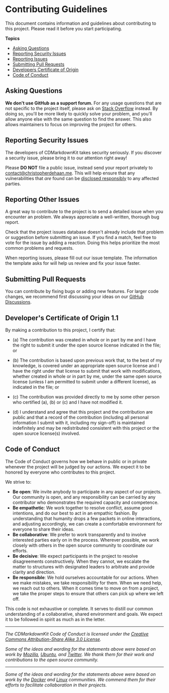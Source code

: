 # Contributing Guidelines

This document contains information and guidelines about contributing to this project.
Please read it before you start participating.

**Topics**

* [Asking Questions](#asking-questions)
* [Reporting Security Issues](#reporting-security-issues)
* [Reporting Issues](#reporting-other-issues)
* [Submitting Pull Requests](#submitting-pull-requests)
* [Developers Certificate of Origin](#developers-certificate-of-origin)
* [Code of Conduct](#code-of-conduct)

## Asking Questions

**We don't use GitHub as a support forum.**
For any usage questions that are not specific to the project itself, please ask on [Stack Overflow](https://stackoverflow.com) instead. By doing so, you'll be more likely to quickly solve your problem, and you'll allow anyone else with the same question to find the answer. This also allows maintainers to focus on improving the project for others.

## Reporting Security Issues

The developers of CDMarkdownKit takes security seriously.
If you discover a security issue, please bring it to our attention right away!

Please **DO NOT** file a public issue,
instead send your report privately to <contact@christopherdehaan.me>.
This will help ensure that any vulnerabilities that _are_ found
can be [disclosed responsibly](http://en.wikipedia.org/wiki/Responsible_disclosure)
to any affected parties.

## Reporting Other Issues

A great way to contribute to the project is to send a detailed issue when you encounter an problem. We always appreciate a well-written, thorough bug report.

Check that the project issues database doesn't already include that problem or suggestion before submitting an issue. If you find a match, feel free to vote for the issue by adding a reaction. Doing this helps prioritize the most common problems and requests.

When reporting issues, please fill out our issue template. The information the template asks for will help us review and fix your issue faster.

## Submitting Pull Requests

You can contribute by fixing bugs or adding new features. For larger code changes, we recommend first discussing your ideas on our [GitHub Discussions](https://github.com/chrisdhaan/CDMarkdownKit/discussions).

## Developer's Certificate of Origin 1.1

By making a contribution to this project, I certify that:

- (a) The contribution was created in whole or in part by me and I
      have the right to submit it under the open source license
      indicated in the file; or

- (b) The contribution is based upon previous work that, to the best
      of my knowledge, is covered under an appropriate open source
      license and I have the right under that license to submit that
      work with modifications, whether created in whole or in part
      by me, under the same open source license (unless I am
      permitted to submit under a different license), as indicated
      in the file; or

- (c) The contribution was provided directly to me by some other
      person who certified (a), (b) or (c) and I have not modified
      it.

- (d) I understand and agree that this project and the contribution
      are public and that a record of the contribution (including all
      personal information I submit with it, including my sign-off) is
      maintained indefinitely and may be redistributed consistent with
      this project or the open source license(s) involved.

## Code of Conduct

The Code of Conduct governs how we behave in public or in private
whenever the project will be judged by our actions.
We expect it to be honored by everyone who contributes to this project.

We strive to:

* **Be open**: We invite anybody to participate in any aspect of our projects.
  Our community is open, and any responsibility can be carried
  by any contributor who demonstrates the required capacity and competence.
* **Be empathetic**: We work together to resolve conflict,
  assume good intentions,
  and do our best to act in an empathic fashion.
  By understanding that humanity drops a few packets in online interactions,
  and adjusting accordingly,
  we can create a comfortable environment for everyone to share their ideas.
* **Be collaborative**: We prefer to work transparently
  and to involve interested parties early on in the process.
  Wherever possible, we work closely with others in the open source community
  to coordinate our efforts.
* **Be decisive**: We expect participants in the project to resolve disagreements constructively.
  When they cannot, we escalate the matter to structures
  with designated leaders to arbitrate and provide clarity and direction.
* **Be responsible**: We hold ourselves accountable for our actions.
  When we make mistakes, we take responsibility for them.
  When we need help, we reach out to others.
  When it comes time to move on from a project,
  we take the proper steps to ensure that others can pick up where we left off.

This code is not exhaustive or complete.
It serves to distill our common understanding of a
collaborative, shared environment and goals.
We expect it to be followed in spirit as much as in the letter.

---

*The CDMarkdownKit Code of Conduct is licensed under the [Creative Commons Attribution-Share Alike 3.0 License](https://creativecommons.org/licenses/by-sa/3.0/us/).*

*Some of the ideas and wording for the statements above were based on work by [Mozilla](https://wiki.mozilla.org/Code_of_Conduct/Draft), [Ubuntu](http://www.ubuntu.com/about/about-ubuntu/conduct), and [Twitter](https://github.com/twitter/code-of-conduct). We thank them for their work and contributions to the open source community.*

---

*Some of the ideas and wording for the statements above were based on work by the [Docker](https://github.com/docker/docker/blob/master/CONTRIBUTING.md) and [Linux](http://elinux.org/Developer_Certificate_Of_Origin) communities. We commend them for their efforts to facilitate collaboration in their projects.*
